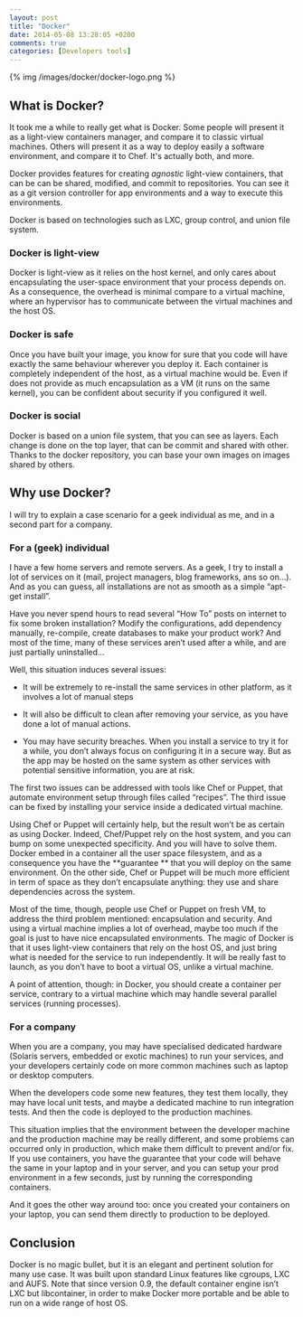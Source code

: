 ```yaml
---
layout: post
title: "Docker"
date: 2014-05-08 13:28:05 +0200
comments: true
categories: [Developers tools]
---
```


{% img /images/docker/docker-logo.png %}

What is Docker?
---------------

It took me a while to really get what is Docker. Some people will present it as a light-view containers manager, and compare it to classic virtual machines. Others will present it as a way to deploy easily a software environment, and compare it to Chef.
It's actually both, and more.

Docker provides features for creating *agnostic* light-view containers, that can be can be shared, modified, and commit to repositories.
You can see it as a git version controller for app environments and a way to execute this environments.

Docker is based on technologies such as LXC, group control, and union file system.

### Docker is light-view

Docker is light-view as it relies on the host kernel, and only cares about encapsulating the user-space environment that your process depends on. As a consequence, the overhead is minimal compare to a virtual machine, where an hypervisor has to communicate between the virtual machines and the host OS.

### Docker is safe

Once you have built your image, you know for sure that you code will have exactly the same behaviour wherever you deploy it. Each container is completely independent of the host, as a virtual machine would be. Even if does not provide as much encapsulation as a VM (it runs on the same kernel), you can be confident about security if you configured it well.

### Docker is social

Docker is based on a union file system, that you can see as layers. Each change is done on the top layer, that can be commit and shared with other. Thanks to the docker repository, you can base your own images on images shared by others.

Why use Docker?
---------------------

I will try to explain a case scenario for a geek individual as me, and in a second part for a company.

### For a (geek) individual

I have a few home servers and remote servers. As a geek, I try to install a lot of services on it (mail, project managers, blog frameworks, ans so on...). And as you can guess, all installations are not as smooth as a simple “apt-get install”.

Have you never spend hours to read several “How To” posts on internet to fix some broken installation? Modify the configurations, add dependency manually, re-compile, create databases to make your product work? And most of the time, many  of these services aren’t used after a while, and are just partially uninstalled...

Well, this situation induces several issues:

 * It will be extremely to re-install the same services in other platform, as it involves a lot of manual steps

 * It will also be difficult to clean after removing your service, as you have done a lot of manual actions.

 * You may have security breaches. When you install a service to try it for a while, you don’t always focus on configuring it in a secure way. But as the app may be hosted on the same system as other services with potential sensitive information, you are at risk.

The first two issues can be addressed with tools like Chef or Puppet, that automate environment setup through files called “recipes”. The third issue can be fixed by installing your service inside a dedicated virtual machine.

Using Chef or  Puppet will certainly help, but the result won’t be as certain as using Docker. Indeed, Chef/Puppet rely on the host system, and you can bump on some unexpected specificity. And you will have to solve them. Docker embed in a container all the user space filesystem, and as a consequence you have the **guarantee ** that you will deploy on the same environment. On the other side, Chef or Puppet will be much more efficient in term of space as they don’t encapsulate anything: they use and share dependencies across the system.

Most of the time, though, people use Chef or Puppet on fresh VM, to address the third problem mentioned: encapsulation and security. And using a virtual machine implies a lot of overhead, maybe too much if the goal is just to have nice encapsulated environments.
The magic of Docker is that it uses light-view containers that rely on the host OS, and just bring what is needed for the service to run independently.
It will be really fast to launch, as you don’t have to boot a virtual OS, unlike a virtual machine.

A point of attention, though: in Docker, you should create a container per service, contrary to a virtual machine which may handle several parallel services (running processes).

### For  a company

When you are a company, you may have specialised dedicated hardware (Solaris servers, embedded or exotic machines) to run your services, and your developers certainly code on more common machines such as laptop or desktop computers.

When the developers code some new features, they test them locally, they may have local unit tests, and maybe a dedicated machine to run integration tests. And then the code is deployed to the production machines.

This situation implies that the environment between the developer machine and the production machine may be really different, and some problems can occurred only in production, which make them difficult to prevent and/or fix.
If you use containers, you have the guarantee that your code will behave the same in your laptop and in your server, and you can setup your prod environment in a few seconds, just by running the corresponding containers.

And it goes the other way around too: once you created your containers on your laptop, you can send them directly to production to be deployed.

Conclusion
--------------

Docker is no magic bullet, but it is an elegant and pertinent solution for many use case. It was built upon standard Linux features like cgroups, LXC and AUFS.  Note that since version 0.9, the default container engine isn’t LXC but libcontainer, in order to make Docker more portable and be able to run on a wide range of host OS.
